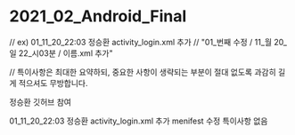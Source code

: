 # 2021_02_Android_Final

//  ex) 01_11_20_22:03 정승환 activity_login.xml 추가 
//  "01_번째 수정 / 11_월 20_일 22_시03분 / 이름.xml 추가"

//  특이사항은 최대한 요약하되, 중요한 사항이 생략되는 부분이 절대 없도록 과감히 길게 적으셔도 무방합니다.

정승환 깃허브 참여

01_11_20_22:03 정승환
activity_login.xml 추가 
menifest 수정
특이사항 없음

